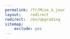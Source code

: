 ```yaml
---
permalink: /fr/Mise_à_jour
layout:    redirect
redirect:  /en/Upgrading
sitemap:
    exclude: yes
---
```

